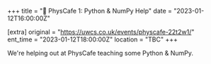 +++
title = "🧪 PhysCafe 1: Python & NumPy Help"
date = "2023-01-12T16:00:00Z"

[extra]
original = "https://uwcs.co.uk/events/physcafe-22t2w1/"    
ent_time = "2023-01-12T18:00:00Z"
location = "TBC"
+++

We're helping out at PhysCafe teaching some Python & NumPy.
